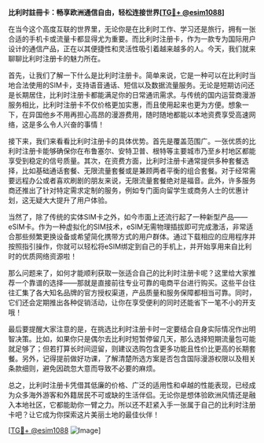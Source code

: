 **比利时註冊卡：畅享欧洲通信自由，轻松连接世界[[TG💪+ @esim1088](https://t.me/s/esim1088)]**

在当今这个高度互联的世界里，无论你是在比利时工作、学习还是旅行，拥有一张合适的手机卡或流量卡都显得尤为重要。而比利时注册卡，作为一款专为国际用户设计的通信产品，正在以其便捷性和灵活性吸引着越来越多的人。今天，我们就来聊聊比利时注册卡的魅力所在。

首先，让我们了解一下什么是比利时注册卡。简单来说，它是一种可以在比利时当地合法使用的SIM卡，支持语音通话、短信以及数据流量服务。无论是短期访问还是长期居住，比利时注册卡都能满足你的日常通讯需求。与传统的国内运营商漫游服务相比，比利时注册卡不仅价格更加实惠，而且使用起来也更为方便。想象一下，在异国他乡不用再担心高昂的漫游费用，随时随地都能以本地资费享受高速网络，这是多么令人兴奋的事情！

接下来，我们来看看比利时注册卡的具体优势。首先是覆盖范围广。一张优质的比利时注册卡能够确保你在布鲁塞尔、安特卫普、根特等主要城市乃至乡村地区都能享受到稳定的信号质量。其次，在资费方面，比利时注册卡通常提供多种套餐选择，比如基础通话套餐、无限流量套餐或是兼顾两者平衡的组合套餐。对于经常需要远程办公或者喜欢刷剧的朋友来说，无限流量套餐绝对是福音。此外，许多服务商还推出了针对特定需求定制的服务，例如专门面向留学生或商务人士的优惠计划，这无疑大大提升了用户体验。

当然了，除了传统的实体SIM卡之外，如今市面上还流行起了一种新型产品——eSIM卡。作为一种虚拟化的SIM技术，eSIM无需物理插拔即可完成激活，非常适合那些频繁更换设备或希望简化携带方式的用户群体。通过下载相应的应用程序并按照指引操作，你就可以轻松将eSIM绑定到自己的手机上，并开始享用来自比利时的优质网络资源啦！

那么问题来了，如何才能顺利获取一张适合自己的比利时注册卡呢？这里给大家推荐一个靠谱的选择——那就是直接前往专业可靠的电商平台进行购买。这些平台往往汇集了各大知名品牌的官方授权渠道，产品质量和服务保障都相当可靠。同时，它们还会定期推出各种促销活动，让你在享受便利的同时还能省下一笔不小的开支哦！

最后要提醒大家注意的是，在挑选比利时注册卡时一定要结合自身实际情况作出明智决策。比如，如果你只是偶尔去比利时短暂停留几天，那么选择短期流量包可能就足够了；但若打算长时间逗留，则建议选购包含更多功能且性价比更高的长期套餐。另外，记得提前做好功课，了解清楚所选方案是否包含国际漫游权限以及相关条款细则，避免因疏忽大意而导致不必要的麻烦。

总之，比利时注册卡凭借其低廉的价格、广泛的适用性和卓越的性能表现，已经成为众多海外游客和外籍居民不可或缺的生活伴侣。无论你是想体验欧洲风情还是融入本地社区，它都能助你一臂之力。所以还不赶紧入手一张属于自己的比利时注册卡吧？让它成为你探索这片美丽土地的最佳伙伴！

[[TG💪+ @esim1088](https://t.me/s/esim1088) ![Image](https://i.postimg.cc/4NQfJmqS/Snipaste-2025-05-13-00-14-12.png)]